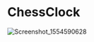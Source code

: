 # ChessClock

![Screenshot_1554590628](https://user-images.githubusercontent.com/23109116/55676138-d87fa380-58d6-11e9-972c-a23b66cbf111.png)
